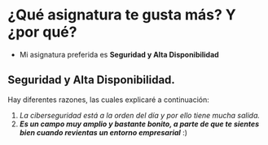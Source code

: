 # ¿Qué asignatura te gusta más? Y ¿por qué?
* Mi asignatura preferida es **Seguridad y Alta Disponibilidad**
## Seguridad y Alta Disponibilidad.
Hay diferentes razones, las cuales explicaré a continuación:
1. *La ciberseguridad está a la orden del día y por ello tiene mucha salida.*
2. ***Es un campo muy amplio y bastante bonito, a parte de que te sientes bien cuando revientas un entorno empresarial*** :)

